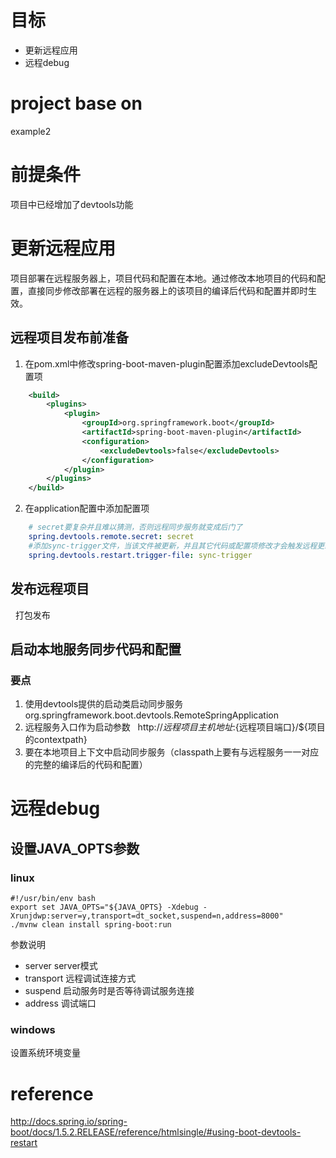 # 目标

- 更新远程应用
- 远程debug

# project base on
example2

# 前提条件
项目中已经增加了devtools功能

# 更新远程应用
项目部署在远程服务器上，项目代码和配置在本地。通过修改本地项目的代码和配置，直接同步修改部署在远程的服务器上的该项目的编译后代码和配置并即时生效。

## 远程项目发布前准备
1. 在pom.xml中修改spring-boot-maven-plugin配置添加excludeDevtools配置项
```xml
	<build>
		<plugins>
			<plugin>
				<groupId>org.springframework.boot</groupId>
				<artifactId>spring-boot-maven-plugin</artifactId>
				<configuration>
					<excludeDevtools>false</excludeDevtools>
				</configuration>
			</plugin>
		</plugins>
	</build>
```
2. 在application配置中添加配置项
```yml
    # secret要复杂并且难以猜测，否则远程同步服务就变成后门了
    spring.devtools.remote.secret: secret
    #添加sync-trigger文件，当该文件被更新，并且其它代码或配置项修改才会触发远程更新操作
    spring.devtools.restart.trigger-file: sync-trigger
```
## 发布远程项目
   打包发布
## 启动本地服务同步代码和配置
### 要点
1. 使用devtools提供的启动类启动同步服务
   org.springframework.boot.devtools.RemoteSpringApplication
2. 远程服务入口作为启动参数
   http://${远程项目主机地址}:${远程项目端口}/${项目的contextpath}
3. 要在本地项目上下文中启动同步服务（classpath上要有与远程服务一一对应的完整的编译后的代码和配置）

# 远程debug
## 设置JAVA_OPTS参数
### linux
```shell
#!/usr/bin/env bash
export set JAVA_OPTS="${JAVA_OPTS} -Xdebug -Xrunjdwp:server=y,transport=dt_socket,suspend=n,address=8000"
./mvnw clean install spring-boot:run
```
参数说明
- server server模式
- transport 远程调试连接方式
- suspend 启动服务时是否等待调试服务连接
- address 调试端口

### windows
设置系统环境变量

# reference
http://docs.spring.io/spring-boot/docs/1.5.2.RELEASE/reference/htmlsingle/#using-boot-devtools-restart